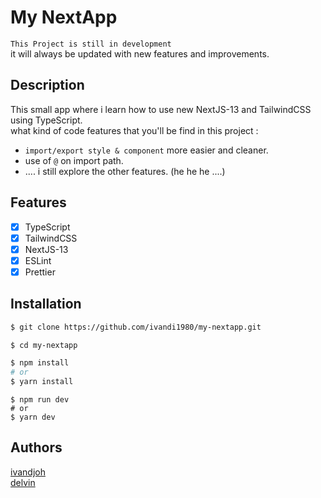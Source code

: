 # My NextApp

`This Project is still in development`  
it will always be updated with new features and improvements.

## Description

This small app where i learn how to use new NextJS-13 and TailwindCSS using TypeScript.  
what kind of code features that you'll be find in this project :

- `import/export style & component` more easier and cleaner.
- use of `@` on import path.
- .... i still explore the other features. (he he he ....)

## Features

- [x] TypeScript
- [x] TailwindCSS
- [x] NextJS-13
- [x] ESLint
- [x] Prettier

## Installation

```bash
$ git clone https://github.com/ivandi1980/my-nextapp.git
```

```bash
$ cd my-nextapp
```

```bash
$ npm install
# or
$ yarn install
```

```
$ npm run dev
# or
$ yarn dev
```

## Authors

[ivandjoh](https://linkedin.com/in/ivandjoh)  
[delvin](https://github.com/delvincakep)
